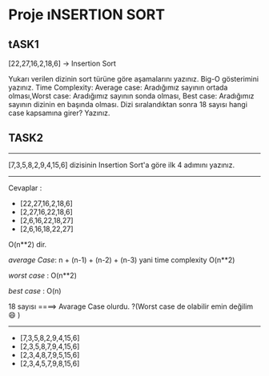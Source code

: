 # Proje ıNSERTION SORT
## tASK1
[22,27,16,2,18,6] -> Insertion Sort

Yukarı verilen dizinin sort türüne göre aşamalarını yazınız.
Big-O gösterimini yazınız.
Time Complexity: Average case: Aradığımız sayının ortada olması,Worst case: Aradığımız sayının sonda olması, Best case: Aradığımız sayının dizinin en başında olması.
Dizi sıralandıktan sonra 18 sayısı hangi case kapsamına girer? Yazınız.

## TASK2
--------
[7,3,5,8,2,9,4,15,6] dizisinin Insertion Sort'a göre ilk 4 adımını yazınız.

--------

Cevaplar :
* [22,27,16,2,18,6]
* [2,27,16,22,18,6]
* [2,6,16,22,18,27]
* [2,6,16,18,22,27]

O(n**2) dir.

_average Case_:  n + (n-1) + (n-2) + (n-3) yani time complexity O(n**2)

_worst case_ : O(n**2)

_best case_ : O(n)

18 sayısı ====> Avarage  Case olurdu. ?(Worst case de olabilir emin değilim :smile: )

------------------------------
* [7,3,5,8,2,9,4,15,6]
* [2,3,5,8,7,9,4,15,6]
* [2,3,4,8,7,9,5,15,6]
* [2,3,4,5,7,9,8,15,6]

